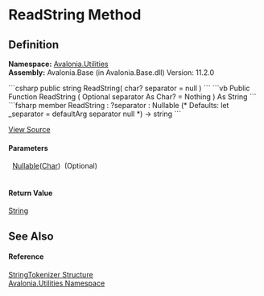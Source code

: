 # ReadString Method




## Definition
**Namespace:** <a href="N_Avalonia_Utilities">Avalonia.Utilities</a>  
**Assembly:** Avalonia.Base (in Avalonia.Base.dll) Version: 11.2.0

<Tabs groupId="api-code-preview">
<TabItem value="csharp" label="C#">
```csharp
public string ReadString(
	char? separator = null
)
```
</TabItem>
<TabItem value="vb" label="VB">
```vb
Public Function ReadString ( 
	Optional separator As Char? = Nothing
) As String
```
</TabItem>
<TabItem value="fsharp" label="F#">
```fsharp
member ReadString : 
        ?separator : Nullable<char> 
(* Defaults:
        let _separator = defaultArg separator null
*)
-> string 
```
</TabItem>
</Tabs>



<a href="https://github.com/AvaloniaUI/Avalonia/tree/master/src/Avalonia.Base/Utilities/StringTokenizer.cs#L113" title="View the source code">View Source</a>



#### Parameters
<dl><dt>  <a href="https://learn.microsoft.com/dotnet/api/system.nullable-1" target="_blank" rel="noopener noreferrer">Nullable</a>(<a href="https://learn.microsoft.com/dotnet/api/system.char" target="_blank" rel="noopener noreferrer">Char</a>)  (Optional)</dt><dd> </dd></dl>

#### Return Value
<a href="https://learn.microsoft.com/dotnet/api/system.string" target="_blank" rel="noopener noreferrer">String</a>

## See Also


#### Reference
<a href="T_Avalonia_Utilities_StringTokenizer">StringTokenizer Structure</a>  
<a href="N_Avalonia_Utilities">Avalonia.Utilities Namespace</a>  
